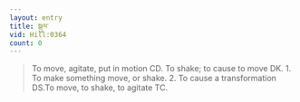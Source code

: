 ```yaml
---
layout: entry
title: སྒུལ་
vid: Hill:0364
count: 0
---
```

> To move, agitate, put in motion CD\. To shake; to cause to move DK\. 1\. To make something move, or shake\. 2\. To cause a transformation DS\.To move, to shake, to agitate TC\.


